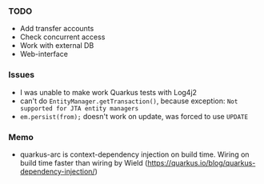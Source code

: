 ### TODO
- Add transfer accounts
- Check concurrent access
- Work with external DB
- Web-interface

### Issues
- I was unable to make work Quarkus tests with Log4j2
- can't do `EntityManager.getTransaction()`, because exception: `Not supported for JTA entity managers`
- `em.persist(from);` doesn't work on update, was forced to use `UPDATE`

### Memo
- quarkus-arc is context-dependency injection on build time.
Wiring on build time faster than wiring by Wield
(https://quarkus.io/blog/quarkus-dependency-injection/)  
